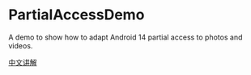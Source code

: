 # PartialAccessDemo

A demo to show how to adapt Android 14 partial access to photos and videos.

[中文讲解](https://guolin.blog.csdn.net/article/details/137410229)
